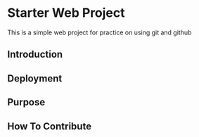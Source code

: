 # Starter Web Project

This is a simple web project for practice on using git and github

## Introduction

## Deployment

## Purpose

## How To Contribute
